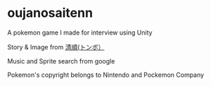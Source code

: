# oujanosaitenn

A pokemon game I made for interview using Unity

Story & Image from 
[清順(トンボ）](https://www.pixiv.net/member.php?id=411252)

Music and Sprite search from google

Pokemon's copyright belongs to Nintendo and Pockemon Company
